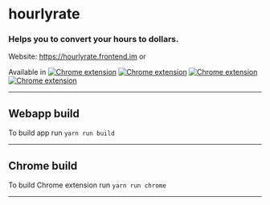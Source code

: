 # hourlyrate

### Helps you to convert your hours to dollars.

Website: https://hourlyrate.frontend.im or

Available in  [![Chrome extension](https://flat.badgen.net/chrome-web-store/v/bgjbahmkflngdopgjifphcpepapgohca)](https://chrome.google.com/webstore/detail/hourlyrate/bgjbahmkflngdopgjifphcpepapgohca)
 [![Chrome extension](https://flat.badgen.net/chrome-web-store/users/bgjbahmkflngdopgjifphcpepapgohca)](https://chrome.google.com/webstore/detail/hourlyrate/bgjbahmkflngdopgjifphcpepapgohca)
 [![Chrome extension](https://flat.badgen.net/chrome-web-store/stars/bgjbahmkflngdopgjifphcpepapgohca)](https://chrome.google.com/webstore/detail/hourlyrate/bgjbahmkflngdopgjifphcpepapgohca)
 [![Chrome extension](https://flat.badgen.net/chrome-web-store/rating/bgjbahmkflngdopgjifphcpepapgohca)](https://chrome.google.com/webstore/detail/hourlyrate/bgjbahmkflngdopgjifphcpepapgohca)



---

## Webapp build

To build app run `yarn run build`

---

## Chrome build

To build Chrome extension run `yarn run chrome`

---
